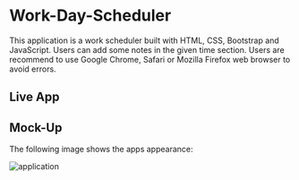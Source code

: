 # Work-Day-Scheduler

This application is a work scheduler built with HTML, CSS, Bootstrap and JavaScript. Users can add some notes in the given time section. Users are recommend to use Google Chrome, Safari or Mozilla Firefox web browser to avoid errors.

## Live App


## Mock-Up

The following image shows the apps appearance:

![application](.images/app-screenshot.png)
